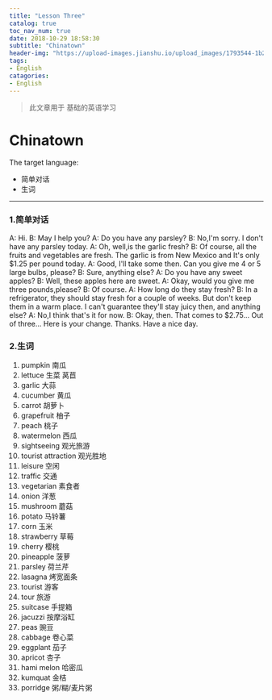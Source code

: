 ```yaml
---
title: "Lesson Three"
catalog: true
toc_nav_num: true
date: 2018-10-29 18:58:30
subtitle: "Chinatown"
header-img: "https://upload-images.jianshu.io/upload_images/1793544-1b2ac489bf841342.jpg?imageMogr2/auto-orient/strip%7CimageView2/2/w/1240"
tags:
- English
catagories:
- English
---
```


> 此文章用于 基础的英语学习

Chinatown
=======

The target language:

  * 简单对话
  * 生词
  
---

### 1.简单对话

A: Hi.
B: May I help you?
A: Do you have any parsley?
B: No,I'm sorry. I don't have any parsley today.
A: Oh, well,is the garlic fresh?
B: Of course, all the fruits and vegetables are fresh.
   The garlic is from New Mexico and It's only $1.25 per pound today.
A: Good, I'll take some then. Can you give me 4 or 5 large bulbs, please?
B: Sure, anything else?
A: Do you have any sweet apples?
B: Well, these apples here are sweet.
A: Okay, would you give me three pounds,please?
B: Of course.
A: How long do they stay fresh?
B: In a refrigerator, they should stay fresh for a couple of weeks.
   But don't keep them in a warm place.
   I can't guarantee they'll stay juicy then, and anything else?
A: No,I think that's it for now.
B: Okay, then. That comes to $2.75... Out of three... Here is your change.
   Thanks. Have a nice day. 

### 2.生词

1. pumpkin 南瓜
2. lettuce 生菜 莴苣
3. garlic 大蒜
4. cucumber 黄瓜
5. carrot 胡萝卜
6. grapefruit 柚子
7. peach 桃子
8. watermelon 西瓜
9. sightseeing 观光旅游
10. tourist attraction 观光胜地
11. leisure 空闲
12. traffic 交通
13. vegetarian 素食者
14. onion 洋葱
15. mushroom 蘑菇
16. potato 马铃薯
17. corn 玉米
18. strawberry 草莓
19. cherry 樱桃
20. pineapple 菠萝
21. parsley 荷兰芹
22. lasagna 烤宽面条
23. tourist 游客
24. tour 旅游
25. suitcase 手提箱
26. jacuzzi 按摩浴缸
27. peas 豌豆
28. cabbage 卷心菜
29. eggplant 茄子
30. apricot 杏子
31. hami melon 哈密瓜
32. kumquat 金桔
33. porridge 粥/糊/麦片粥

















